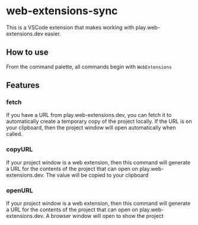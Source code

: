# web-extensions-sync

This is a VSCode extension that makes working with play.web-extensions.dev easier.

## How to use

From the command palette, all commands begin with `WebExtensions`

## Features

### fetch

If you have a URL from play.web-extensions.dev, you can fetch it to automatically create a temporary copy of the project locally. If the URL is on your clipboard, then the project window will open automatically when called.

### copyURL

If your project window is a web extension, then this command will generate a URL for the contents of the project that can open on play.web-extensions.dev. The value will be copied to your clipboard

### openURL

If your project window is a web extension, then this command will generate a URL for the contents of the project that can open on play.web-extensions.dev. A browser window will open to show the project
